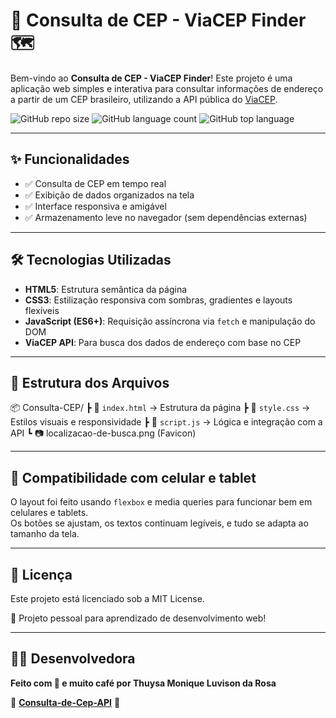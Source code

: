 # 📍 Consulta de CEP - ViaCEP Finder 🗺️

Bem-vindo ao **Consulta de CEP - ViaCEP Finder**!
Este projeto é uma aplicação web simples e interativa para consultar informações de endereço a partir de um CEP brasileiro, utilizando a API pública do [ViaCEP](https://viacep.com.br).

![GitHub repo size](https://img.shields.io/github/repo-size/SEU_USUARIO/viacep-finder)
![GitHub language count](https://img.shields.io/github/languages/count/SEU_USUARIO/viacep-finder)
![GitHub top language](https://img.shields.io/github/languages/top/SEU_USUARIO/viacep-finder)

---

## ✨ Funcionalidades

- ✅ Consulta de CEP em tempo real  
- ✅ Exibição de dados organizados na tela  
- ✅ Interface responsiva e amigável  
- ✅ Armazenamento leve no navegador (sem dependências externas)  

---

## 🛠️ Tecnologias Utilizadas

- **HTML5**: Estrutura semântica da página
- **CSS3**: Estilização responsiva com sombras, gradientes e layouts flexíveis
- **JavaScript (ES6+)**: Requisição assíncrona via `fetch` e manipulação do DOM
- **ViaCEP API**: Para busca dos dados de endereço com base no CEP
  
---

## 📁 Estrutura dos Arquivos

📦 Consulta-CEP/
 ┣ 📜 `index.html` → Estrutura da página
 ┣ 📜 `style.css`  → Estilos visuais e responsividade
 ┣ 📜 `script.js`  → Lógica e integração com a API
 ┗ 📷 localizacao-de-busca.png (Favicon)
 
---

## 📱 Compatibilidade com celular e tablet

O layout foi feito usando `flexbox` e media queries para funcionar bem em celulares e tablets.  
Os botões se ajustam, os textos continuam legíveis, e tudo se adapta ao tamanho da tela.

---

## 📄 Licença

Este projeto está licenciado sob a MIT License.

💼 Projeto pessoal para aprendizado de desenvolvimento web!

---

## 👩‍💻 Desenvolvedora

**Feito com 💜 e muito café por Thuysa Monique Luvison da Rosa**

📌 **[Consulta-de-Cep-API](https://consulta-de-cep-api.vercel.app/)** 📌
